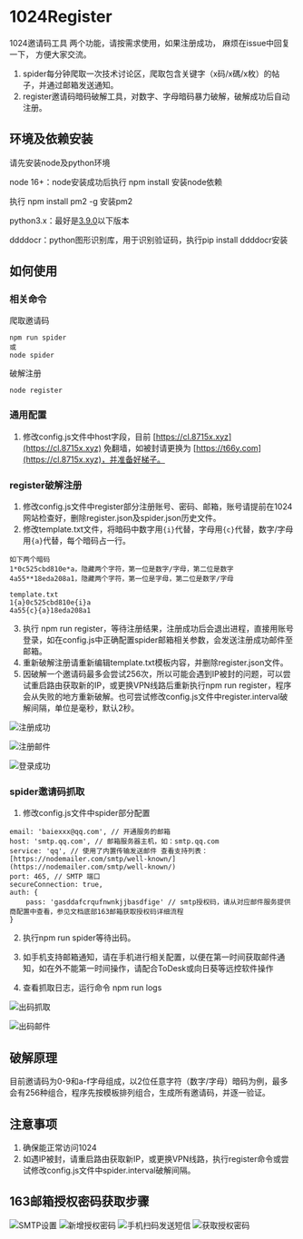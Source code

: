 ﻿# 1024Register

1024邀请码工具
两个功能，请按需求使用，如果注册成功， 麻烦在issue中回复一下， 方便大家交流。 

1. spider每分钟爬取一次技术讨论区，爬取包含关键字（x码/x碼/x枚）的帖子，并通过邮箱发送通知。
1. register邀请码暗码破解工具，对数字、字母暗码暴力破解，破解成功后自动注册。
## 环境及依赖安装
请先安装node及python环境

node 16+：node安装成功后执行 npm install 安装node依赖

执行 npm install pm2 -g 安装pm2

python3.x：最好是[3.9.0](https://www.python.org/downloads/release/python-390/)以下版本

ddddocr：python图形识别库，用于识别验证码，执行pip install ddddocr安装

## 如何使用
### 相关命令
爬取邀请码
```
npm run spider
或
node spider
```

破解注册
```
node register
```

### 通用配置

1. 修改config.js文件中host字段，目前 [https://cl.8715x.xyz](https://cl.8715x.xyz) 免翻墙，如被封请更换为 [https://t66y.com](https://cl.8715x.xyz)，并准备好梯子。
### register破解注册

1. 修改config.js文件中register部分注册账号、密码、邮箱，账号请提前在1024网站检查好，删除register.json及spider.json历史文件。
1. 修改template.txt文件，将暗码中数字用`{i}`代替，字母用`{c}`代替，数字/字母用`{a}`代替，每个暗码占一行。

```
如下两个暗码
1*0c525cbd810e*a，隐藏两个字符，第一位是数字/字母，第二位是数字
4a55**18eda208a1，隐藏两个字符，第一位是字母，第二位是数字/字母
```
```
template.txt
1{a}0c525cbd810e{i}a
4a55{c}{a}18eda208a1
```

3. 执行 npm run register，等待注册结果，注册成功后会退出进程，直接用账号登录，如在config.js中正确配置spider邮箱相关参数，会发送注册成功邮件至邮箱。
3. 重新破解注册请重新编辑template.txt模板内容，并删除register.json文件。
3. 因破解一个邀请码最多会尝试256次，所以可能会遇到IP被封的问题，可以尝试重启路由获取新的IP，或更换VPN线路后重新执行npm run register，程序会从失败的地方重新破解。也可尝试修改config.js文件中register.interval破解间隔，单位是毫秒，默认2秒。

![注册成功](https://user-images.githubusercontent.com/19337357/187058590-59b3e729-6d35-4d5a-9338-9fbf9ae879d2.png)

![注册邮件](https://user-images.githubusercontent.com/19337357/187058608-02f2e087-918c-43e9-b679-2371f2894500.png)

![登录成功](https://user-images.githubusercontent.com/19337357/187059575-a26094b9-4554-4b23-93dd-96b9f6243165.png)


### spider邀请码抓取

1. 修改config.js文件中spider部分配置
```
email: 'baiexxx@qq.com', // 开通服务的邮箱
host: 'smtp.qq.com', // 邮箱服务器主机，如：smtp.qq.com
service: 'qq', // 使用了内置传输发送邮件 查看支持列表：[https://nodemailer.com/smtp/well-known/](https://nodemailer.com/smtp/well-known/)
port: 465, // SMTP 端口
secureConnection: true,
auth: {
    pass: 'gasddafcrqufnwnkjjbasdfige' // smtp授权码，请从对应邮件服务提供商配置中查看，参见文档底部163邮箱获取授权码详细流程
}
```

2. 执行npm run spider等待出码。

3. 如手机支持邮箱通知，请在手机进行相关配置，以便在第一时间获取邮件通知，如在外不能第一时间操作，请配合ToDesk或向日葵等远控软件操作

4. 查看抓取日志，运行命令 npm run logs

![出码抓取](https://user-images.githubusercontent.com/19337357/187058618-5bf3911b-d18f-42a1-8e0e-828c4e04f402.png)

![出码邮件](https://user-images.githubusercontent.com/19337357/187058638-e699442a-73f9-479c-a7a2-87281c7a1ff3.png)



## 破解原理
目前邀请码为0-9和a-f字母组成，以2位任意字符（数字/字母）暗码为例，最多会有256种组合，程序先按模板排列组合，生成所有邀请码，并逐一验证。
## 注意事项

1. 确保能正常访问1024
1. 如遇IP被封，请重启路由获取新IP，或更换VPN线路，执行register命令或尝试修改config.js文件中spider.interval破解间隔。

## 163邮箱授权密码获取步骤
![SMTP设置](https://user-images.githubusercontent.com/19337357/188281150-7eeb8a7d-5f09-4a16-8972-ab8fe91c9d7c.png)
![新增授权密码](https://user-images.githubusercontent.com/19337357/188281151-5010c8c3-b930-491e-8205-21060d273288.png)
![手机扫码发送短信](https://user-images.githubusercontent.com/19337357/188281160-4ca6d97d-3f77-488d-bf7b-a752ec7fcfe8.png)
![获取授权密码](https://user-images.githubusercontent.com/19337357/188281163-e5a26753-6ded-4c24-b88b-c86d7f03bd4c.png)

